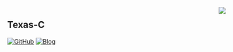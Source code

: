 <a href="#">
<img align="right" src='https://github-readme-stats.vercel.app/api?username=Texas-C&show_icons=true&title_color=fff&icon_color=79ff97&text_color=9f9f9f&bg_color=151515&hide=["contribs"]'>
</a>

## Texas-C

[![GitHub](https://img.shields.io/badge/dynamic/json?logo=github&label=GitHub+Followers&labelColor=282c34&style=flat-square&color=181717&query=%24.data.totalSubs&url=https%3A%2F%2Fapi.spencerwoo.com%2Fsubstats%2F%3Fsource%3Dgithub%26queryKey%3DTexas-C&longCache=true)](https://github.com/Texas-C)
[![Blog](https://img.shields.io/badge/-Texas--c's%20blog-blue)](https://texas-c.github.io)
